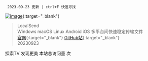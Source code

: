      2023-09-23 更新 | ctrl+F 快速寻找

[![image](https://t.tansuo.tv/img/nfshop2.png)](https://ihezu.run/esf7nk){:target="_blank"}

> LocalSend<br>
> Windows macOS Linux Android iOS 多平台间快速稳定传输文件<br>
> [官网](https://localsend.org){:target="_blank"} [GitHub站](https://github.com/localsend/localsend){:target="_blank"}<br>
> 20230923




<script async src="//busuanzi.ibruce.info/busuanzi/2.3/busuanzi.pure.mini.js"></script>
<p align="left"><span id="busuanzi_container_site_pv">探索TV 发现更美 本站总访问量 <span id="busuanzi_value_site_pv"></span> 次</span></p>
